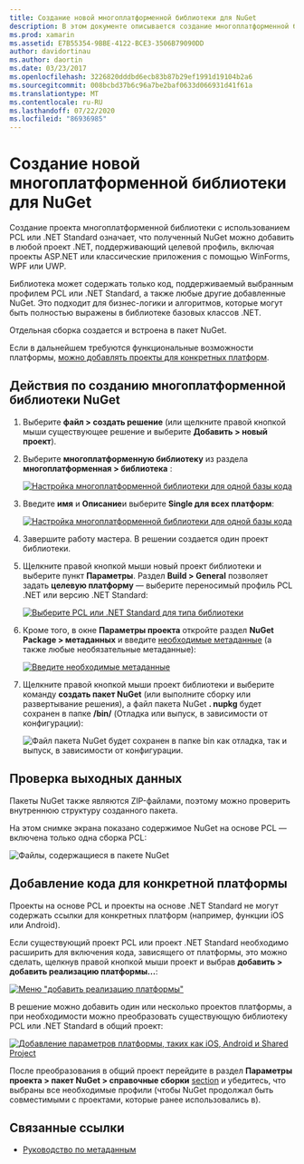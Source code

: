 ```yaml
---
title: Создание новой многоплатформенной библиотеки для NuGet
description: В этом документе описывается создание многоплатформенной библиотеки для использования с NuGet. Этот метод подходит для бизнес-логики и алгоритмов, которые могут быть полностью выражены в библиотеке базовых классов .NET и, таким образом, выполняться на всех целевых платформах без кода, зависящего от платформы.
ms.prod: xamarin
ms.assetid: E7B55354-9BBE-4122-BCE3-3506B79090DD
author: davidortinau
ms.author: daortin
ms.date: 03/23/2017
ms.openlocfilehash: 3226820dddbd6ecb83b87b29ef1991d19104b2a6
ms.sourcegitcommit: 008bcbd37b6c96a7be2baf0633d066931d41f61a
ms.translationtype: MT
ms.contentlocale: ru-RU
ms.lasthandoff: 07/22/2020
ms.locfileid: "86936985"
---
```

# <a name="creating-a-new-multiplatform-library-for-nuget"></a>Создание новой многоплатформенной библиотеки для NuGet

Создание проекта многоплатформенной библиотеки с использованием PCL или .NET Standard означает, что полученный NuGet можно добавить в любой проект .NET, поддерживающий целевой профиль, включая проекты ASP.NET или классические приложения с помощью WinForms, WPF или UWP.

Библиотека может содержать только код, поддерживаемый выбранным профилем PCL или .NET Standard, а также любые другие добавленные NuGet.
Это подходит для бизнес-логики и алгоритмов, которые могут быть полностью выражены в библиотеке базовых классов .NET.

Отдельная сборка создается и встроена в пакет NuGet.

Если в дальнейшем требуются функциональные возможности платформы, [можно добавлять проекты для конкретных платформ](#add-platforms).

## <a name="steps-to-create-a-multiplatform-library-nuget"></a>Действия по созданию многоплатформенной библиотеки NuGet

1. Выберите **файл > создать решение** (или щелкните правой кнопкой мыши существующее решение и выберите **Добавить > новый проект**).

2. Выберите **многоплатформенную библиотеку** из раздела **многоплатформенная > библиотека** :

   [![Настройка многоплатформенной библиотеки для одной базы кода](single-codebase-images/mulitplatform-library-sml.png)](single-codebase-images/mulitplatform-library.png#lightbox)

3. Введите **имя** и **Описание**и выберите **Single для всех платформ**:

   [![Настройка многоплатформенной библиотеки для одной базы кода](single-codebase-images/single-configure-sml.png)](single-codebase-images/single-configure.png#lightbox)

4. Завершите работу мастера. В решении создается один проект библиотеки.

5. Щелкните правой кнопкой мыши новый проект библиотеки и выберите пункт **Параметры**. Раздел **Build > General** позволяет задать **целевую платформу** — выберите переносимый профиль PCL .NET или версию .NET Standard:

   [![Выберите PCL или .NET Standard для типа библиотеки](single-codebase-images/single-choose-type-sml.png)](single-codebase-images/single-choose-type.png#lightbox)

6. Кроме того, в окне **Параметры проекта** откройте раздел **NuGet Package > метаданных** и введите [необходимые метаданные](~/cross-platform/app-fundamentals/nuget-multiplatform-libraries/metadata.md) (а также любые необязательные метаданные):

   [![Введите необходимые метаданные](single-codebase-images/single-metadata-sml.png)](single-codebase-images/single-metadata.png#lightbox)

7. Щелкните правой кнопкой мыши проект библиотеки и выберите команду **создать пакет NuGet** (или выполните сборку или развертывание решения), а файл пакета NuGet **. nupkg** будет сохранен в папке **/bin/** (Отладка или выпуск, в зависимости от конфигурации):

   ![Файл пакета NuGet будет сохранен в папке bin как отладка, так и выпуск, в зависимости от конфигурации.](single-codebase-images/create-nuget-package.png)

## <a name="verifying-the-output"></a>Проверка выходных данных

Пакеты NuGet также являются ZIP-файлами, поэтому можно проверить внутреннюю структуру созданного пакета.

На этом снимке экрана показано содержимое NuGet на основе PCL — включена только одна сборка PCL:

![Файлы, содержащиеся в пакете NuGet](single-codebase-images/nuget-output.png)

<a name="add-platforms"></a>

## <a name="adding-platform-specific-code"></a>Добавление кода для конкретной платформы

Проекты на основе PCL и проекты на основе .NET Standard не могут содержать ссылки для конкретных платформ (например, функции iOS или Android).

Если существующий проект PCL или проект .NET Standard необходимо расширить для включения кода, зависящего от платформы, это можно сделать, щелкнув правой кнопкой мыши проект и выбрав **добавить > добавить реализацию платформы...**:

[![Меню "добавить реализацию платформы"](single-codebase-images/add-later-sml.png)](single-codebase-images/add-later.png#lightbox)

В решение можно добавить один или несколько проектов платформы, а при необходимости можно преобразовать существующую библиотеку PCL или .NET Standard в общий проект:

[![Добавление параметров платформы, таких как iOS, Android и Shared Project](single-codebase-images/add-later-platforms-sml.png)](single-codebase-images/add-later-platforms-sml.png#lightbox)

После преобразования в общий проект перейдите в раздел **Параметры проекта > пакет NuGet > справочные сборки** 
 [section](~/cross-platform/app-fundamentals/nuget-multiplatform-libraries/platform-specific.md) и убедитесь, что выбраны все необходимые профили (чтобы NuGet продолжал быть совместимыми с проектами, которые ранее использовались в).

## <a name="related-links"></a>Связанные ссылки

- [Руководство по метаданным](~/cross-platform/app-fundamentals/nuget-multiplatform-libraries/metadata.md)
